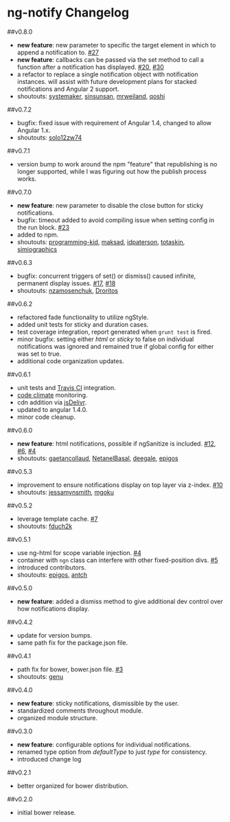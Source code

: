 # ng-notify Changelog
##v0.8.0
- **new feature**: new parameter to specific the target element in which to append a notification to. [#27](https://github.com/matowens/ng-notify/issues/27)
- **new feature**: callbacks can be passed via the set method to call a function after a notification has displayed. [#20](https://github.com/matowens/ng-notify/issues/20), [#30](https://github.com/matowens/ng-notify/issues/30)
- a refactor to replace a single notification object with notification instances.  will assist with future development plans for stacked notifications and Angular 2 support.
- shoutouts: [systemaker](https://github.com/systemaker), [sinsunsan](https://github.com/sinsunsan), [mrweiland](https://github.com/mrweiland), [qoshi](https://github.com/qoshi)

##v0.7.2
- bugfix: fixed issue with requirement of Angular 1.4, changed to allow Angular 1.x. 
- shoutouts: [solo12zw74](https://github.com/solo12zw74)

##v0.7.1
- version bump to work around the npm "feature" that republishing is no longer supported, while I was figuring out how the publish process works.

##v0.7.0
- **new feature**: new parameter to disable the close button for sticky notifications.
- bugfix: timeout added to avoid compiling issue when setting config in the run block. [#23](https://github.com/matowens/ng-notify/pull/23)
- added to npm.
- shoutouts: [programming-kid](https://github.com/programming-kid), [maksad](https://github.com/maksad), [idpaterson](https://github.com/idpaterson), [totaskin](https://github.com/totaskin), [simiographics](https://github.com/simiographics)

##v0.6.3
- bugfix: concurrent triggers of set() or dismiss() caused infinite, permanent display issues. [#17](https://github.com/matowens/ng-notify/issues/17), [#18](https://github.com/matowens/ng-notify/issues/18)
- shoutouts: [nzamosenchuk](https://github.com/nzamosenchuk), [Droritos](https://github.com/Droritos)

##v0.6.2
- refactored fade functionality to utilize ngStyle.
- added unit tests for sticky and duration cases.
- test coverage integration, report generated when `grunt test` is fired.
- minor bugfix: setting either *html* or *sticky* to false on individual notifications was ignored and remained true if global config for either was set to true.
- additional code organization updates.

##v0.6.1
- unit tests and [Travis CI](https://travis-ci.org/matowens/ng-notify) integration.
- [code climate](https://codeclimate.com/github/matowens/ng-notify) monitoring.
- cdn addition via [jsDelivr](http://www.jsdelivr.com/#!angular.ng-notify).
- updated to angular 1.4.0.
- minor code cleanup.

##v0.6.0
- **new feature**: html notifications, possible if ngSanitize is included. [#12](https://github.com/matowens/ng-notify/issues/12), [#6](https://github.com/matowens/ng-notify/issues/6), [#4](https://github.com/matowens/ng-notify/pull/4)
- shoutouts: [gaetancollaud](https://github.com/gaetancollaud), [NetanelBasal](https://github.com/NetanelBasal), [deegale](https://github.com/deegale), [epigos](https://github.com/epigos)

##v0.5.3
- improvement to ensure notifications display on top layer via z-index. [#10](https://github.com/matowens/ng-notify/pull/10)
- shoutouts: [jessamynsmith](https://github.com/jessamynsmith), [mgoku](https://github.com/mgoku)

##v0.5.2
- leverage template cache. [#7](https://github.com/matowens/ng-notify/pull/7)
- shoutouts: [fduch2k](https://github.com/fduch2k)

##v0.5.1
- use ng-html for scope variable injection. [#4](https://github.com/matowens/ng-notify/pull/4) 
- container with `ngn` class can interfere with other fixed-position divs. [#5](https://github.com/matowens/ng-notify/issues/5)
- introduced contributors.
- shoutouts: [epigos](https://github.com/epigos), [antch](https://github.com/antch)

##v0.5.0
- **new feature**: added a dismiss method to give additional dev control over how notifications display.

##v0.4.2
- update for version bumps.
- same path fix for the package.json file.

##v0.4.1
- path fix for bower, bower.json file. [#3](https://github.com/matowens/ng-notify/pull/3/files) 
- shoutouts: [genu](https://github.com/genu)

##v0.4.0
- **new feature**: sticky notifications, dismissible by the user.
- standardized comments throughout module.
- organized module structure.

##v0.3.0
- **new feature**: configurable options for individual notifications.
- renamed type option from *defaultType* to just *type* for consistency.
- introduced change log

##v0.2.1
- better organized for bower distribution.

##v0.2.0
- initial bower release.
